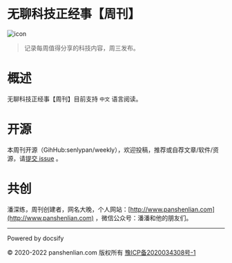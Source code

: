# 无聊科技正经事【周刊】

![icon](http://weekly.panshenlian.com/_media/icon200.png)

> 记录每周值得分享的科技内容，周三发布。

# 概述

无聊科技正经事【周刊】目前支持 `中文` 语言阅读。

# 开源

本周刊开源（GihHub:senlypan/weekly），欢迎投稿，推荐或自荐文章/软件/资源，请[提交 issue](https://github.com/senlypan/weekly/issues) 。

# 共创

潘深练，周刊创建者，网名大晚，个人网站：[http://www.panshenlian.com](http://www.panshenlian.com) ，微信公众号：潘潘和他的朋友们。

***
Powered by docsify

© 2020-2022 panshenlian.com 版权所有  [豫ICP备2020034308号-1](https://beian.miit.gov.cn/)